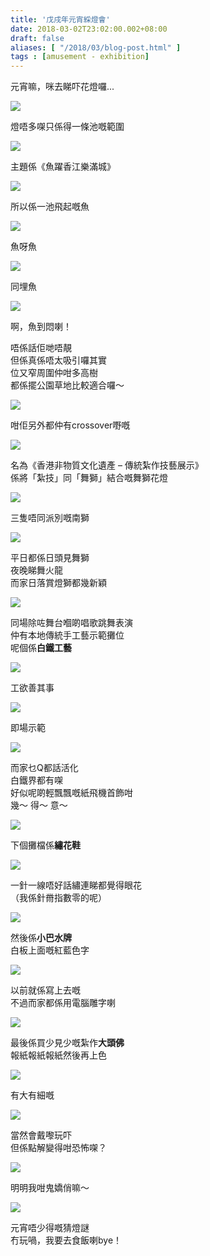```yaml
---
title: '戊戌年元宵綵燈會'
date: 2018-03-02T23:02:00.002+08:00
draft: false
aliases: [ "/2018/03/blog-post.html" ]
tags : [amusement - exhibition]
---
```


元宵嘛，咪去睇吓花燈囉...  

![](/images/lunar18z1.jpg)

燈唔多㗎只係得一條池嘅範圍  

![](/images/lunar18z2.jpg)

主題係《魚躍香江樂滿城》  

![](/images/lunar18z3.jpg)

所以係一池飛起嘅魚  

![](/images/lunar18z4.jpg)

魚呀魚  

![](/images/lunar18z5.jpg)

同埋魚  

![](/images/lunar18z6.jpg)

啊，魚到悶喇！  
  
唔係話佢哋唔靚  
但係真係唔太吸引囉其實  
位又窄周圍仲咁多高樹  
都係擺公園草地比較適合囉～  

![](/images/lunar18z7.jpg)

咁佢另外都仲有crossover嘢嘅  

![](/images/lunar18z8.jpg)

名為《香港非物質文化遺產 – 傳統紮作技藝展示》  
係將「紮技」同「舞獅」結合嘅舞獅花燈  

![](/images/lunar18z9.jpg)

三隻唔同派別嘅南獅  

![](/images/lunar18z10.jpg)

平日都係日頭見舞獅  
夜晚睇舞火龍  
而家日落賞燈獅都幾新穎  

![](/images/lunar18z11.jpg)

同場除咗舞台嗰啲唱歌跳舞表演  
仲有本地傳統手工藝示範攤位  
呢個係**白鐵工藝**  

![](/images/lunar18z12.jpg)

工欲善其事  

![](/images/lunar18z13.jpg)

即場示範  

![](/images/lunar18z14.jpg)

而家乜Q都話活化  
白鐵界都有㗎  
好似呢啲輕飄飄嘅紙飛機首飾咁  
幾～ 得～ 意～  

![](/images/lunar18z15.jpg)

下個攤檔係**繡花鞋**  

![](/images/lunar18z16.jpg)

一針一線唔好話繡連睇都覺得眼花  
（我係針黹指數零的呢）  

![](/images/lunar18z17.jpg)

然後係**小巴水牌**  
白板上面嘅紅藍色字  

![](/images/lunar18z18.jpg)

以前就係寫上去嘅  
不過而家都係用電腦雕字喇  

![](/images/lunar18z19.jpg)

最後係買少見少嘅紮作**大頭佛**  
報紙報紙報紙然後再上色  

![](/images/lunar18z20.jpg)

有大有細嘅  

![](/images/lunar18z21.jpg)

當然會戴嚟玩吓  
但係點解變得咁恐怖㗎？  

![](/images/lunar18z22.jpg)

明明我咁鬼嬌俏嘛～  

![](/images/lunar18z23.jpg)

元宵唔少得嘅猜燈謎  
冇玩喎，我要去食飯喇bye！
